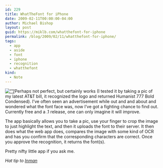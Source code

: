 ```yaml
---
id: 229
title: WhatTheFont for iPhone
date: 2009-02-11T00:00:00-04:00
author: Michael Bishop
layout: post
guid: https://miklb.com/whatthefont-for-iphone
permalink: /blog/2009/02/11/whatthefont-for-iphone/
tags:
  - app
  - aside
  - font
  - iphone
  - recognition
  - whatthefont
kind:
  - Note
---
```

<p><a href="http://www.flickr.com/photos/37431362@N00/3271849725"><img src=”http://farm4.static.flickr.com/3443/3271849725_c0bc1882e6_m.jpg”class=”right” alt=””/></a>Perhaps not perfect, but certainly works (I tested it by taking a pic of my latest AT&T bill, it recognized the logo and returned Humanist 777 Bold Condensed).  I’ve often seen an advertisement while out and and about and wondered what the font face was, now I’ve got a fighting chance to find out.  Currently free and a .1 release,  one can only imagine it will improve.</p>

<p>The app basically allows you to take a pic, use your finger to crop the image to just highlight the text, and then it uploads the font to their server.  It then does what the web app does, compares the image with some kind of OCR and has you confirm that the corresponding characters are correct.  Once you approve the recognition, it returns the font(s).</p>

<p>Pretty nifty little app if you ask me.</p>

<p><em>Hat tip to <a href="http://www.shauninman.com/archive/2009/02/11/whatthefont_for_the_iphone">Inman</a></em></p>